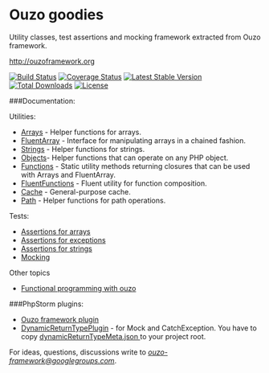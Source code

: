 Ouzo goodies
==============

Utility classes, test assertions and mocking framework extracted from Ouzo framework.

http://ouzoframework.org

[![Build Status](https://travis-ci.org/letsdrink/ouzo.png?branch=master)](https://travis-ci.org/letsdrink/ouzo)
[![Coverage Status](https://coveralls.io/repos/letsdrink/ouzo/badge.png)](https://coveralls.io/r/letsdrink/ouzo)
[![Latest Stable Version](https://poser.pugx.org/letsdrink/ouzo-goodies/v/stable.svg)](https://packagist.org/packages/letsdrink/ouzo-goodies)
[![Total Downloads](https://poser.pugx.org/letsdrink/ouzo-goodies/downloads.svg)](https://packagist.org/packages/letsdrink/ouzo-goodies)
[![License](https://poser.pugx.org/letsdrink/ouzo-goodies/license.svg)](https://packagist.org/packages/letsdrink/ouzo-goodies)

###Documentation:

Utilities:
* [Arrays](https://github.com/letsdrink/ouzo/wiki/Arrays) - Helper functions for arrays.
* [FluentArray](https://github.com/letsdrink/ouzo/wiki/FluentArray) - Interface for manipulating arrays in a chained fashion.
* [Strings](https://github.com/letsdrink/ouzo/wiki/Strings) - Helper functions for strings.
* [Objects](https://github.com/letsdrink/ouzo/wiki/Objects)- Helper functions that can operate on any PHP object.
* [Functions](https://github.com/letsdrink/ouzo/wiki/Functions) - Static utility methods returning closures that can be used with Arrays and FluentArray.
* [FluentFunctions](https://github.com/letsdrink/ouzo/wiki/FluentFunctions) - Fluent utility for function composition.
* [Cache](https://github.com/letsdrink/ouzo/wiki/Cache) - General-purpose cache.
* [Path](https://github.com/letsdrink/ouzo/wiki/Path) - Helper functions for path operations.

Tests:
* [Assertions for arrays](https://github.com/letsdrink/ouzo/wiki/Tests##wiki-array-assertions)
* [Assertions for exceptions](https://github.com/letsdrink/ouzo/wiki/Tests##wiki-exception-assertions)
* [Assertions for strings](https://github.com/letsdrink/ouzo/wiki/Tests##wiki-string-assertions)
* [Mocking](https://github.com/letsdrink/ouzo/wiki/Tests##wiki-mocking)

Other topics
* [Functional programming with ouzo](https://github.com/letsdrink/ouzo/wiki/Functional-programming-with-ouzo)

###PhpStorm plugins:
 * [Ouzo framework plugin](http://plugins.jetbrains.com/plugin/7565?pr=)
 * [DynamicReturnTypePlugin](http://plugins.jetbrains.com/plugin/7251) - for Mock and CatchException. You have to copy [dynamicReturnTypeMeta.json ](https://github.com/letsdrink/ouzo/blob/master/dynamicReturnTypeMeta.json) to your project root.

For ideas, questions, discussions write to *ouzo-framework@googlegroups.com*.
